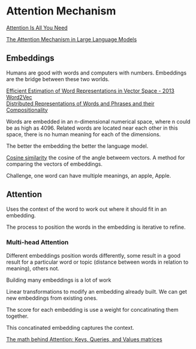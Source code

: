 # Attention Mechanism
[Attention Is All You Need](https://arxiv.org/pdf/1706.03762.pdf)  

  
[The Attention Mechanism in Large Language Models](https://www.youtube.com/watch?v=OxCpWwDCDFQ)  

## Embeddings
Humans are good with words and computers with numbers. Embeddings are the bridge between these two worlds.  

[Efficient Estimation of Word Representations in Vector Space - 2013](https://arxiv.org/pdf/1301.3781.pdf)  
[Word2Vec](https://code.google.com/archive/p/word2vec/)  
[Distributed Representations of Words and Phrases and their Compositionality](https://arxiv.org/pdf/1310.4546.pdf)

Words are embedded in an n-dimensional numerical space, where n could be as high as 4096. Related words are located near each other in this space, there is no human meaning for each of the dimensions.  

The better the embedding the better the language model.  

[Cosine similarity](https://en.wikipedia.org/wiki/Cosine_similarity) the cosine of the angle betweem vectors. A method for comparing the vectors of embeddings.  

Challenge, one word can have multiple meanings, an apple, Apple.  

## Attention 

Uses the context of the word to work out where it should fit in an embedding.  

The process to position the words in the embedding is iterative to refine.  

### Multi-head Attention

Different embeddings position words differently, some result in a good result for a particular word or topic (distance between words in relation to meaning), others not.  

Building many embeddings is a lot of work  

Linear transformations to modify an embedding already built. We can get new embeddings from existing ones.  

The score for each embedding is use a weight for concatinating them together.  

This concatinated embedding captures the context.  

[The math behind Attention: Keys, Queries, and Values matrices](https://www.youtube.com/watch?v=UPtG_38Oq8o)  


